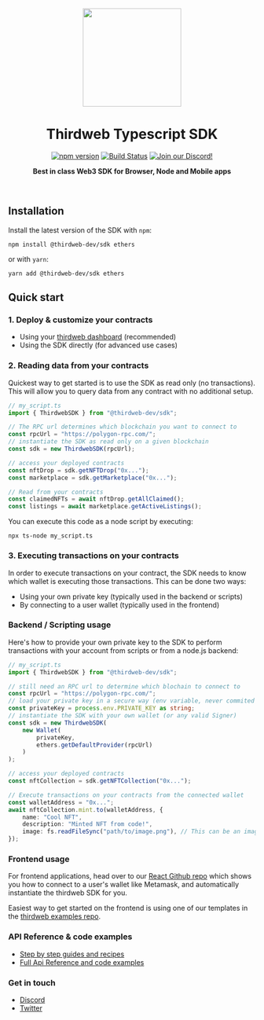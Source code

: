 <p align="center">
<br />
<a href="https://thirdweb.com"><img src="https://github.com/thirdweb-dev/typescript-sdk/blob/main/logo.svg?raw=true" width="200" alt=""/></a>
<br />
</p>
<h1 align="center">Thirdweb Typescript SDK</h1>
<p align="center">
<a href="https://www.npmjs.com/package/@thirdweb-dev/sdk"><img src="https://img.shields.io/github/package-json/v/thirdweb-dev/typescript-sdk?color=red&label=npm&logo=npm" alt="npm version"/></a>
<a href="https://github.com/thirdweb-dev/typescript-sdk/actions"><img alt="Build Status" src="https://github.com/thirdweb-dev/typescript-sdk/actions/workflows/tests.yml/badge.svg"/></a>
<a href="https://discord.gg/thirdweb"><img alt="Join our Discord!" src="https://img.shields.io/discord/834227967404146718.svg?color=7289da&label=discord&logo=discord&style=flat"/></a>

</p>
<p align="center"><strong>Best in class Web3 SDK for Browser, Node and Mobile apps</strong></p>
<br />

## Installation

Install the latest version of the SDK with `npm`:

```shell
npm install @thirdweb-dev/sdk ethers
```
or with `yarn`:
```shell
yarn add @thirdweb-dev/sdk ethers
```

## Quick start

### 1. Deploy & customize your contracts

- Using your [thirdweb dashboard](https://thirdweb.com/dashboard) (recommended)
- Using the SDK directly (for advanced use cases)

### 2. Reading data from your contracts

Quickest way to get started is to use the SDK as read only (no transactions).
This will allow you to query data from any contract with no additional setup.

```typescript
// my_script.ts
import { ThirdwebSDK } from "@thirdweb-dev/sdk";

// The RPC url determines which blockchain you want to connect to
const rpcUrl = "https://polygon-rpc.com/";
// instantiate the SDK as read only on a given blockchain
const sdk = new ThirdwebSDK(rpcUrl);

// access your deployed contracts
const nftDrop = sdk.getNFTDrop("0x...");
const marketplace = sdk.getMarketplace("0x...");

// Read from your contracts
const claimedNFTs = await nftDrop.getAllClaimed();
const listings = await marketplace.getActiveListings();
```

You can execute this code as a node script by executing:
```shell
npx ts-node my_script.ts
```

### 3. Executing transactions on your contracts

In order to execute transactions on your contract, the SDK needs to know which wallet is executing those transactions.
This can be done two ways:

- Using your own private key (typically used in the backend or scripts)
- By connecting to a user wallet (typically used in the frontend)

### Backend / Scripting usage

Here's how to provide your own private key to the SDK to perform transactions with your account from scripts or from a node.js backend:

```typescript
// my_script.ts
import { ThirdwebSDK } from "@thirdweb-dev/sdk";

// still need an RPC url to determine which blochain to connect to
const rpcUrl = "https://polygon-rpc.com/";
// load your private key in a secure way (env variable, never commited to git)
const privateKey = process.env.PRIVATE_KEY as string;
// instantiate the SDK with your own wallet (or any valid Signer)
const sdk = new ThirdwebSDK(
    new Wallet(
        privateKey,
        ethers.getDefaultProvider(rpcUrl)
    )
);

// access your deployed contracts
const nftCollection = sdk.getNFTCollection("0x...");

// Execute transactions on your contracts from the connected wallet
const walletAddress = "0x...";
await nftCollection.mint.to(walletAddress, {
    name: "Cool NFT",
    description: "Minted NFT from code!",
    image: fs.readFileSync("path/to/image.png"), // This can be an image url or file
});
```

### Frontend usage

For frontend applications, head over to our [React Github repo](https://github.com/thirdweb-dev/react) which shows you how to connect to a user's wallet like Metamask, and automatically instantiate the thirdweb SDK for you.

Easiest way to get started on the frontend is using one of our templates in the [thirdweb examples repo](https://github.com/thirdweb-example).

### API Reference & code examples

- [Step by step guides and recipes](https://portal.thirdweb.com)
- [Full Api Reference and code examples](https://docs.thirdweb.com/typescript)

### Get in touch

- [Discord](https://discord.gg/thirdweb)
- [Twitter](https://twitter.com/thirdweb_/)
